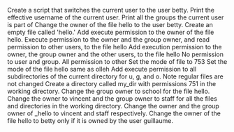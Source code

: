 Create a script that switches the current user to the user betty.
Print the effective username of the current user.
Print all the groups the current user is part of
Change the owner of the file hello to the user betty.
Create an empty file called 'hello.'
Add execute permission to the owner of the file hello.
Execute permission to the owner and the group owner, and read permission to other users, to the file hello
Add execution permission to the owner, the group owner and the other users, to the file hello
No permission to user and group. All permission to other
Set the mode of file to 753
Set the mode of the file  hello same as olleh
Add execute permission to all subdirectories of the current directory for u, g, and o. Note regular files are not changed
Create a directory called my_dir with permissions 751 in the working directory.
Change the group owner to school for the file hello.
Change the owner to vincent and the group owner to staff for all the files and directories in the working directory.
Change the owner and the group owner of _hello to vincent and staff respectively.
Change the owner of the file hello to betty only if it is owned by the user guillaume.
